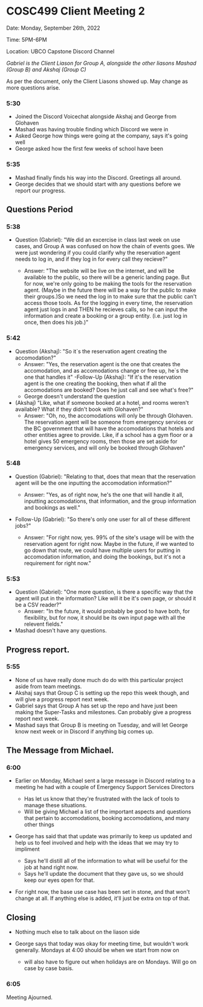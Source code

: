 # COSC499 Client Meeting 2

Date: Monday, September 26th, 2022

Time: 5PM-6PM

Location: UBCO Capstone Discord Channel

*Gabriel is the Client Liason for Group A, alongside the other liasons Mashad (Group B) and Akshaj (Group C)*

As per the document, only the Client Liasons showed up. May change as more questions arise.

### 5:30
- Joined the Discord Voicechat alongside Akshaj and George from Glohaven
- Mashad was having trouble finding which Discord we were in
- Asked George how things were going at the company, says it's going well
- George asked how the first few weeks of school have been

### 5:35
- Mashad finally finds his way into the Discord. Greetings all around.
- George decides that we should start with any questions before we report our progress.


## Questions Period
### 5:38
 - Question (Gabriel): "We did an excercise in class last week on use cases, and Group A was confused on how the chain of events goes. We were just wondering if you could clarify why the reservation agent needs to log in, and if they log in for every call they recieve?"

	- Answer: "The website will be live on the internet, and will be available to the public, so there will be a generic landing page. But for now, we're only going to be making the tools for the reservation agent. (Maybe in the future there will be a way for the public to make their groups.)So we need the log in to make sure that the public can't access those tools. As for the logging in every time, the reservation agent just logs in and THEN he recieves calls, so he can input the information and create a booking or a group entity. (i.e. just log in once, then does his job.)"

### 5:42
- Question (Akshaj): "So it`s the reservation agent creating the accomodation?"
	- Answer: "Yes, the reservation agent is the one that creates the accomodation, and as accomodations change or free up, he`s the one that handles it"
-Follow-Up (Akshaj): "If it's the reservation agent is the one creating the booking, then what if all the accomodations are booked? Does he just call and see what's free?"
	- George doesn't understand the question
- (Akshaj)	    "Like, what if someone booked at a hotel, and rooms weren't available? What if they didn't book with Glohaven?"
	- Answer: "Oh, no, the accomodations will only be through Glohaven.
		 The reservation agent will be someone from emergency services or the BC government that will have the accomodations that hotels and other entities agree to provide.
		 Like, if a school has a gym floor or a hotel gives 50 emergency rooms, then those are set aside for emergency services, and will only be booked through Glohaven"

### 5:48
- Question (Gabriel): "Relating to that, does that mean that the reservation agent will be the one inputting the accomodation information?"
	- Answer: "Yes, as of right now, he's the one that will handle it all, inputting accomodations, that information, and the group information and bookings as well."

- Follow-Up (Gabriel): "So there's only one user for all of these different jobs?"
	- Answer: "For right now, yes. 99% of the site's usage will be with the reservation agent for right now. Maybe in the future, if we wanted to go down that route, we could have multiple users for putting in accomodation information, and doing the bookings, but it's not a requirement for right now."

### 5:53
- Question (Gabriel): "One more question, is there a specific way that the agent will put in the information? Like will it be it's own page, or should it be a CSV reader?"
	- Answer: "In the future, it would probably be good to have both, for flexibility, but for now, it should be its own input page with all the relevent fields."
- Mashad doesn't have any questions.

## Progress report.
### 5:55 
- None of us have really done much do do with this particular project aside from team meetings.
- Akshaj says that Group C is setting up the repo this week though, and will give a progress report next week.
- Gabriel says that Group A has set up the repo and have just been making the Super-Tasks and milestones. Can probably give a progress report next week.
- Mashad says that Group B is meeting on Tuesday, and will let George know next week or in Discord if anything big comes up.

## The Message from Michael.
### 6:00
- Earlier on Monday, Michael sent a large message in Discord relating to a meeting he had with a couple of Emergency Support Services Directors
	- Has let us know that they're frustrated with the lack of tools to manage these situations.
	- Will be giving Michael a list of the important aspects and questions that pertain to accomodations, booking accomodations, and many other things
	
- George has said that that update was primarily to keep us updated and help us to feel involved and help with the ideas that we may try to impliment
	- Says he'll distill all of the information to what will be useful for the job at hand right now.
	- Says he'll update the document that they gave us, so we should keep our eyes open for that.

- For right now, the base use case has been set in stone, and that won't change at all. If anything else is added, it'll just be extra on top of that.

## Closing

- Nothing much else to talk about on the liason side

- George says that today was okay for meeting time, but wouldn't work generally. Mondays at 4:00 should be when we start from now on
	- will also have to figure out when holidays are on Mondays. Will go on case by case basis.

### 6:05
Meeting Ajourned.

